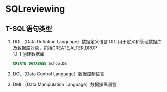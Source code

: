 # SQLreviewing

## T-SQL语句类型
1. DDL（Data Defintion Language）数据定义语言
DDL用于定义和管理数据库及数据库对象，包括CREATE,ALTER,DROP<br>
1.1-1 创建数据库<br>
    ```SQL
    CREATE DATABASE SchoolDB
    ```
  

2. DCL（Data Control Language）数据控制语言
3. DML（Data Manipulation Language）数据操纵语言
